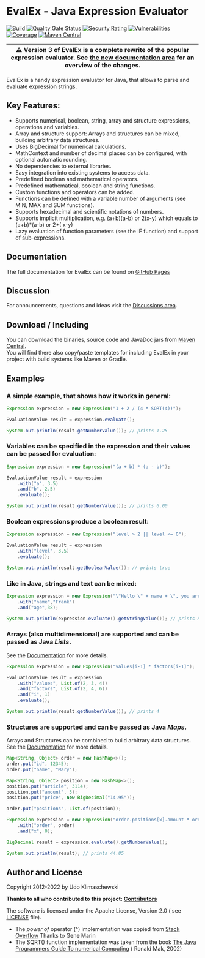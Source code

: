 EvalEx - Java Expression Evaluator
==========

[![Build](https://github.com/ezylang/EvalEx/actions/workflows/build.yml/badge.svg)](https://github.com/ezylang/EvalEx/actions/workflows/build.yml)
[![Quality Gate Status](https://sonarcloud.io/api/project_badges/measure?project=ezylang_EvalEx&metric=alert_status)](https://sonarcloud.io/summary/new_code?id=ezylang_EvalEx)
[![Security Rating](https://sonarcloud.io/api/project_badges/measure?project=ezylang_EvalEx&metric=security_rating)](https://sonarcloud.io/summary/new_code?id=ezylang_EvalEx)
[![Vulnerabilities](https://sonarcloud.io/api/project_badges/measure?project=ezylang_EvalEx&metric=vulnerabilities)](https://sonarcloud.io/summary/new_code?id=ezylang_EvalEx)
[![Coverage](https://sonarcloud.io/api/project_badges/measure?project=ezylang_EvalEx&metric=coverage)](https://sonarcloud.io/summary/new_code?id=ezylang_EvalEx)
[![Maven Central](https://img.shields.io/maven-central/v/com.ezylang/EvalEx.svg?label=Maven%20Central)](https://search.maven.org/search?q=a:%22EvalEx%22)

| :warning: Version 3 of EvalEx is a complete rewrite of the popular expression evaluator. See [the new documentation area](https://ezylang.github.io/EvalEx/concepts/changes.html) for an overview of the changes.   |
|---------------------------------------------------------------------------------------------------------------------------------------------------------------------------------------------------------------------|

EvalEx is a handy expression evaluator for Java, that allows to parse and evaluate expression
strings.

## Key Features:

- Supports numerical, boolean, string, array and structure expressions, operations and variables.
- Array and structure support: Arrays and structures can be mixed, building arbitrary data
  structures.
- Uses BigDecimal for numerical calculations.
- MathContext and number of decimal places can be configured, with optional automatic rounding.
- No dependencies to external libraries.
- Easy integration into existing systems to access data.
- Predefined boolean and mathematical operators.
- Predefined mathematical, boolean and string functions.
- Custom functions and operators can be added.
- Functions can be defined with a variable number of arguments (see MIN, MAX and SUM functions).
- Supports hexadecimal and scientific notations of numbers.
- Supports implicit multiplication, e.g. (a+b)(a-b) or 2(x-y) which equals to (a+b)\*(a-b) or 2\*(
  x-y)
- Lazy evaluation of function parameters (see the IF function) and support of sub-expressions.

## Documentation

The full documentation for EvalEx can be found
on [GitHub Pages](https://ezylang.github.io/EvalEx/)

## Discussion

For announcements, questions and ideas visit
the [Discussions area](https://github.com/ezylang/EvalEx/discussions).

## Download / Including

You can download the binaries, source code and JavaDoc jars from
[Maven Central](https://search.maven.org/search?q=a:%22EvalEx%22).\
You will find there also copy/paste templates for including EvalEx in your project with build
systems like Maven or Gradle.

## Examples

### A simple example, that shows how it works in general:

```java
Expression expression = new Expression("1 + 2 / (4 * SQRT(4))");

EvaluationValue result = expression.evaluate();

System.out.println(result.getNumberValue()); // prints 1.25
```

### Variables can be specified in the expression and their values can be passed for evaluation:

```java
Expression expression = new Expression("(a + b) * (a - b)");

EvaluationValue result = expression
    .with("a", 3.5)
    .and("b", 2.5)
    .evaluate();

System.out.println(result.getNumberValue()); // prints 6.00
```

### Boolean expressions produce a boolean result:

```java
Expression expression = new Expression("level > 2 || level <= 0");

EvaluationValue result = expression
    .with("level", 3.5)
    .evaluate();

System.out.println(result.getBooleanValue()); // prints true
```

### Like in Java, strings and text can be mixed:

```java
Expression expression = new Expression("\"Hello \" + name + \", you are \" + age")
    .with("name","Frank")
    .and("age",38);

System.out.println(expression.evaluate().getStringValue()); // prints Hello Frank, you are 38
```

### Arrays (also multidimensional) are supported and can be passed as Java _Lists_.

See the [Documentation](https://ezylang.github.io/pages-playground/concepts/datatypes.html#array)
for more details.

```java
Expression expression = new Expression("values[i-1] * factors[i-1]");

EvaluationValue result = expression
    .with("values", List.of(2, 3, 4))
    .and("factors", List.of(2, 4, 6))
    .and("i", 1)
    .evaluate();

System.out.println(result.getNumberValue()); // prints 4
```

### Structures are supported and can be passed as Java _Maps_.

Arrays and Structures can be combined to build arbitrary data structures. See
the [Documentation](https://ezylang.github.io/pages-playground/concepts/datatypes.html#structure)
for more details.

```java
Map<String, Object> order = new HashMap<>();
order.put("id", 12345);
order.put("name", "Mary");

Map<String, Object> position = new HashMap<>();
position.put("article", 3114);
position.put("amount", 3);
position.put("price", new BigDecimal("14.95"));

order.put("positions", List.of(position));

Expression expression = new Expression("order.positions[x].amount * order.positions[x].price")
    .with("order", order)
    .and("x", 0);

BigDecimal result = expression.evaluate().getNumberValue();

System.out.println(result); // prints 44.85
```

## Author and License

Copyright 2012-2022 by Udo Klimaschewski

**Thanks to all who contributed to this
project: [Contributors](https://github.com/ezylang/EvalEx/graphs/contributors)**

The software is licensed under the Apache License, Version 2.0 (
see [LICENSE](https://raw.githubusercontent.com/ezylang/EvalEx/main/LICENSE) file).

* The *power of* operator (^) implementation was copied
  from [Stack Overflow](http://stackoverflow.com/questions/3579779/how-to-do-a-fractional-power-on-bigdecimal-in-java)
  Thanks to Gene Marin
* The SQRT() function implementation was taken from the
  book [The Java Programmers Guide To numerical Computing](http://www.amazon.de/Java-Number-Cruncher-Programmers-Numerical/dp/0130460419) (
  Ronald Mak, 2002)
